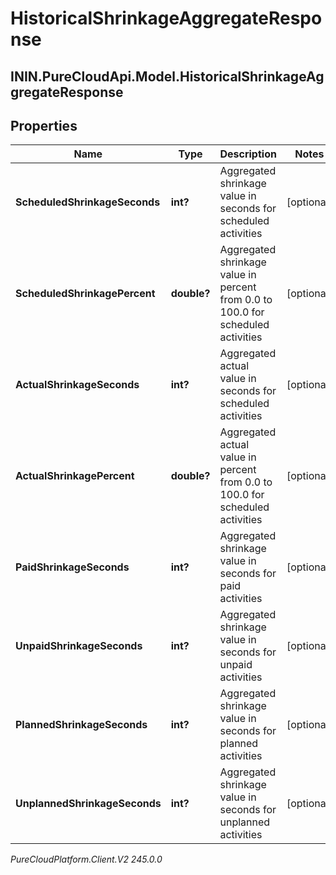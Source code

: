# HistoricalShrinkageAggregateResponse

## ININ.PureCloudApi.Model.HistoricalShrinkageAggregateResponse

## Properties

|Name | Type | Description | Notes|
|------------ | ------------- | ------------- | -------------|
| **ScheduledShrinkageSeconds** | **int?** | Aggregated shrinkage value in seconds for scheduled activities | [optional] |
| **ScheduledShrinkagePercent** | **double?** | Aggregated shrinkage value in percent from 0.0 to 100.0 for scheduled activities | [optional] |
| **ActualShrinkageSeconds** | **int?** | Aggregated actual value in seconds for scheduled activities | [optional] |
| **ActualShrinkagePercent** | **double?** | Aggregated actual value in percent from 0.0 to 100.0 for scheduled activities | [optional] |
| **PaidShrinkageSeconds** | **int?** | Aggregated shrinkage value in seconds for paid activities | [optional] |
| **UnpaidShrinkageSeconds** | **int?** | Aggregated shrinkage value in seconds for unpaid activities | [optional] |
| **PlannedShrinkageSeconds** | **int?** | Aggregated shrinkage value in seconds for planned activities | [optional] |
| **UnplannedShrinkageSeconds** | **int?** | Aggregated shrinkage value in seconds for unplanned activities | [optional] |



_PureCloudPlatform.Client.V2 245.0.0_
